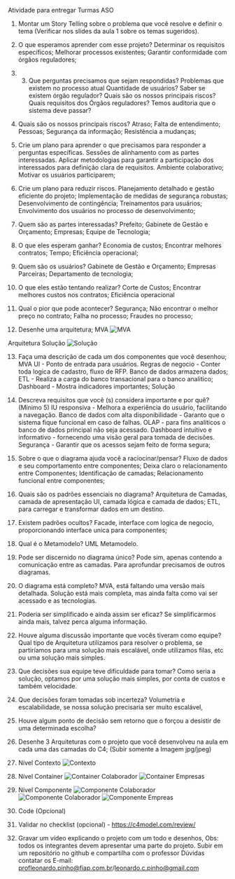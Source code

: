 Atividade para entregar Turmas ASO 
1. Montar um Story Telling sobre o problema que você resolve e definir o tema (Verificar nos 
slides da aula 1 sobre os temas sugeridos). 

2. O que esperamos aprender com esse projeto? 
Determinar os requisitos específicos;
Melhorar processos existentes;
Garantir conformidade com órgãos reguladores;


3. 3. Que perguntas precisamos que sejam respondidas? 
Problemas que existem no processo atual
Quantidade de usuários?
Saber se existem órgão regulador?
Quais são os nossos principais riscos?
Quais requisitos dos Órgãos reguladores?
Temos auditoria que o sistema deve passar?


4. Quais são os nossos principais riscos? 
Atraso;
Falta de entendimento;
Pessoas;
Segurança da informação;
Resistência a mudanças;

5. Crie um plano para aprender o que precisamos para responder a perguntas específicas. 
Sessões de alinhamento com as partes interessadas.
Aplicar metodologias para garantir a participação dos interessados para definição clara de requisitos.
Ambiente colaborativo;
Motivar os usuários participarem;


6. Crie um plano para reduzir riscos. 
Planejamento detalhado e gestão eficiente do projeto;
Implementação de medidas de segurança robustas;
Desenvolvimento de contingência;
Treinamentos para usuários;
Envolvimento dos usuários no processo de desenvolvimento;

7. Quem são as partes interessadas? 
Prefeito;
Gabinete de Gestão e Orçamento;
Empresas;
Equipe de Tecnologia;


8. O que eles esperam ganhar? 
Economia de custos;
Encontrar melhores contratos;
Tempo;
Eficiência operacional;



9. Quem são os usuários? 
Gabinete de Gestão e Orçamento;
Empresas Parceiras;
Departamento de tecnologia;

10. O que eles estão tentando realizar? 
Corte de Custos;
Encontrar melhores custos nos contratos;
Eficiência operacional

11. Qual o pior que pode acontecer? 
Segurança;
Não encontrar o melhor preço no contrato;
Falha no processo;
Fraudes no processo;


12. Desenhe uma arquitetura; 
MVA
![MVA](../images/arquitetura_omb-Arquitetura%20MVA.drawio.png)

Arquitetura Solução
![Solução](../images/arquitetura_omb-Arquitetura_solucao.drawio.png)

13. Faça uma descrição de cada um dos componentes que você desenhou; 
MVA
UI - Ponto de entrada para usuários.
Regras de negocio - Conter toda logica de cadastro, fluxo de RFP.
Banco de dados armazena dados;
ETL - Realiza a carga do banco transacional para o banco analitico;
Dashboard - Mostra indicadores importantes;
Solução

14. Descreva requisitos que você (s) considera importante e por quê? (Mínimo 5) 
IU responsiva - Melhora a experiência do usuário, facilitando a navegação.
Banco de dados com alta disponibilidade - Garanto que o sistema fique funcional em caso de falhas.
OLAP - para fins analiticos o banco de dados principal não seja acessado.
Dashboard intuitivo e informativo - fornecendo uma visão geral para tomada de decisões.
Segurança - Garantir que os acessos sejam feito de forma segura;

15. Sobre o que o diagrama ajuda você a raciocinar/pensar? 
Fluxo de dados e seu comportamento entre componentes;
Deixa claro o relacionamento entre Componentes;
Identificação de camadas;
Relacionamento funcional entre componentes;


16. Quais são os padrões essenciais no diagrama? 
Arquitetura de Camadas, camada de apresentação UI, camada lógica e camada de dados;
ETL, para carregar e transformar dados em um destino.

17. Existem padrões ocultos? 
Facade, interface com logica de negocio, proporcionando interface unica para componentes;

18. Qual é o Metamodelo? 
UML Metamodelo.

19. Pode ser discernido no diagrama único? 
Pode sim, apenas contendo a comunicação entre as camadas. Para aprofundar precisamos de outros diagramas.

20. O diagrama está completo? 
MVA, está faltando uma versão mais detalhada.
Solução está mais completa, mas ainda falta como vai ser acessado e as tecnologias.

21. Poderia ser simplificado e ainda assim ser eficaz? 
Se simplificarmos ainda mais, talvez perca alguma informação.

22. Houve alguma discussão importante que vocês tiveram como equipe? 
Qual tipo de Arquitetura utilizamos para resolver o problema, se partiríamos para uma solução mais escalável, onde utilizamos filas, etc ou uma solução mais simples.

23. Que decisões sua equipe teve dificuldade para tomar? 
Como seria a solução, optamos por uma solução mais simples, por conta de custos e também velocidade.

24. Que decisões foram tomadas sob incerteza? 
Volumetria e escalabilidade, se nossa solução precisaria ser muito escalável,

25. Houve algum ponto de decisão sem retorno que o forçou a desistir de uma determinada escolha? 

26. Desenhe 3 Arquiteturas com o projeto que você desenvolveu na aula em cada uma das 
camadas do C4; (Subir somente a Imagem jpg/jpeg) 

27. Nível Contexto 
![Contexto](../images/c4/context/c4_context.png)

28. Nível Container 
![Container Colaborador](../images/c4/container/container_colaborador.png)
![Container Empresas](../images/c4/container/container_empresas.png)

29. Nível Componente 
![Componente Colaborador](../images/c4/component/canal_colaborador.png)
![Componente Colaborador](../images/c4/component/dashboard_colaborador.png)
![Componente Empreas](../images/c4/component/canal_empresas.png)
30. Code (Opcional) 
31. Validar no checklist (opcional) - https://c4model.com/review/ 
32. Gravar um vídeo explicando o projeto com um todo e desenhos, Obs: todos os integrantes 
devem apresentar uma parte do projeto. 
Subir em um repositório no github e compartilha com o professor 
Dúvidas contatar os E-mail: 
profleonardo.pinho@fiap.com.br/leonardo.c.pinho@gmail.com 
